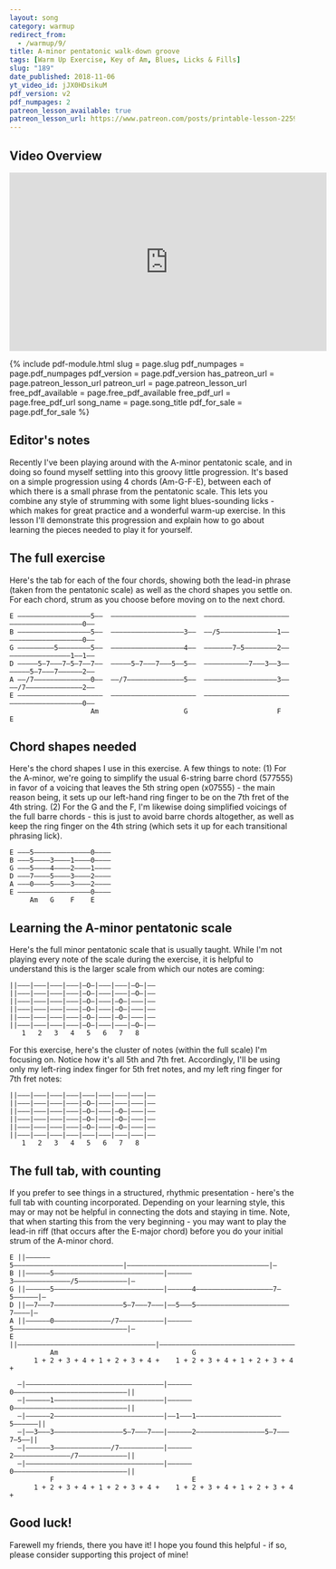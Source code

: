 ```yaml
---
layout: song
category: warmup
redirect_from:
  - /warmup/9/
title: A-minor pentatonic walk-down groove
tags: [Warm Up Exercise, Key of Am, Blues, Licks & Fills]
slug: "189"
date_published: 2018-11-06
yt_video_id: jJX0HDsikuM
pdf_version: v2
pdf_numpages: 2
patreon_lesson_available: true
patreon_lesson_url: https://www.patreon.com/posts/printable-lesson-22591518
---
```


## Video Overview

<iframe width="560" height="315" src="https://www.youtube.com/embed/jJX0HDsikuM?showinfo=0" frameborder="0" allowfullscreen></iframe>
<!-- Coming soon! -->

{% include pdf-module.html slug = page.slug pdf_numpages = page.pdf_numpages pdf_version = page.pdf_version has_patreon_url = page.patreon_lesson_url patreon_url = page.patreon_lesson_url free_pdf_available = page.free_pdf_available free_pdf_url = page.free_pdf_url song_name = page.song_title pdf_for_sale = page.pdf_for_sale %}

## Editor's notes

Recently I've been playing around with the A-minor pentatonic scale, and in doing so found myself settling into this groovy little progression. It's based on a simple progression using 4 chords (Am-G-F-E), between each of which there is a small phrase from the pentatonic scale. This lets you combine any style of strumming with some light blues-sounding licks - which makes for great practice and a wonderful warm-up exercise. In this lesson I'll demonstrate this progression and explain how to go about learning the pieces needed to play it for yourself.

## The full exercise

Here's the tab for each of the four chords, showing both the lead-in phrase (taken from the pentatonic scale) as well as the chord shapes you settle on. For each chord, strum as you choose before moving on to the next chord.

    E ––––––––––––––––––5––  –––––––––––––––––––––  –––––––––––––––––––––  ––––––––––––––––––0––
    B ––––––––––––––––––5––  ––––––––––––––––––3––  ––/5––––––––––––––1––  ––––––––––––––––––0––
    G –––––––––5––––––––5––  ––––––––––––––––––4––  –––––––7–5––––––––2––  –––––––––––––––1––1––
    D –––––5–7–––7–5–7––7––  –––––5–7–––7–––5––5––  –––––––––––7–––3––3––  –––––5–7–––7––––––2––
    A ––/7––––––––––––––0––  ––/7––––––––––––––5––  ––––––––––––––––––3––  ––/7––––––––––––––2––
    E –––––––––––––––––––––  –––––––––––––––––––––  –––––––––––––––––––––  ––––––––––––––––––0––
                        Am                     G                      F                      E


## Chord shapes needed

Here's the chord shapes I use in this exercise. A few things to note: (1) For the A-minor, we're going to simplify the usual 6-string barre chord (577555) in favor of a voicing that leaves the 5th string open (x07555) - the main reason being, it sets up our left-hand ring finger to be on the 7th fret of the 4th string. (2) For the G and the F, I'm likewise doing simplified voicings of the full barre chords - this is just to avoid barre chords altogether, as well as keep the ring finger on the 4th string (which sets it up for each transitional phrasing lick).

    E –––5––––––––––––––0––––
    B –––5––––3––––1––––0––––
    G –––5––––4––––2––––1––––
    D –––7––––5––––3––––2––––
    A –––0––––5––––3––––2––––
    E ––––––––––––––––––0––––
         Am   G    F    E

## Learning the A-minor pentatonic scale

Here's the full minor pentatonic scale that is usually taught. While I'm not playing every note of the scale during the exercise, it is helpful to understand this is the larger scale from which our notes are coming:

    ||–––|–––|–––|–––|–O–|–––|–––|–O–|––   
    ||–––|–––|–––|–––|–O–|–––|–––|–O–|––   
    ||–––|–––|–––|–––|–O–|–––|–O–|–––|––   
    ||–––|–––|–––|–––|–O–|–––|–O–|–––|––   
    ||–––|–––|–––|–––|–O–|–––|–O–|–––|––   
    ||–––|–––|–––|–––|–O–|–––|–––|–O–|––   
       1   2   3   4   5   6   7   8

For this exercise, here's the cluster of notes (within the full scale) I'm focusing on. Notice how it's all 5th and 7th fret. Accordingly, I'll be using only my left-ring index finger for 5th fret notes, and my left ring finger for 7th fret notes:

    ||–––|–––|–––|–––|–––|–––|–––|–––|––   
    ||–––|–––|–––|–––|–O–|–––|–––|–––|––   
    ||–––|–––|–––|–––|–O–|–––|–O–|–––|––   
    ||–––|–––|–––|–––|–O–|–––|–O–|–––|––   
    ||–––|–––|–––|–––|–O–|–––|–O–|–––|––   
    ||–––|–––|–––|–––|–––|–––|–––|–––|––   
       1   2   3   4   5   6   7   8

## The full tab, with counting

If you prefer to see things in a structured, rhythmic presentation - here's the full tab with counting incorporated. Depending on your learning style, this may or may not be helpful in connecting the dots and staying in time. Note, that when starting this from the very beginning - you may want to play the lead-in riff (that occurs after the E-major chord) before you do your initial strum of the A-minor chord.

    E ||––––––5–––––––––––––––––––––––––––|–––––––––––––––––––––––––––––––––––|–
    B ||––––––5–––––––––––––––––––––––––––|––––––3––––––––––––––/5––––––––––––|–
    G ||––––––5–––––––––––––––––––––––––––|––––––4–––––––––––––––––––7–5––––––|–
    D ||––7–––7–––––––––––––––––5–7–––7–––|––5–––5–––––––––––––––––––––––7––––|–
    A ||––––––0––––––––––––––/7–––––––––––|––––––5––––––––––––––––––––––––––––|–
    E ||––––––––––––––––––––––––––––––––––|–––––––––––––––––––––––––––––––––––|–  
              Am                                 G                              
          1 + 2 + 3 + 4 + 1 + 2 + 3 + 4 +    1 + 2 + 3 + 4 + 1 + 2 + 3 + 4 +     

      –|––––––––––––––––––––––––––––––––––|––––––0––––––––––––––––––––––––––––||
      –|––––––1–––––––––––––––––––––––––––|––––––0––––––––––––––––––––––––––––||
      –|––––––2–––––––––––––––––––––––––––|––1–––1–––––––––––––––––––––5––––––||
      –|––3–––3–––––––––––––––––5–7–––7–––|––––––2–––––––––––––––––5–7–––7–5––||
      –|––––––3––––––––––––––/7–––––––––––|––––––2––––––––––––––/7––––––––––––||
      –|––––––––––––––––––––––––––––––––––|––––––0––––––––––––––––––––––––––––||
              F                                  E
          1 + 2 + 3 + 4 + 1 + 2 + 3 + 4 +    1 + 2 + 3 + 4 + 1 + 2 + 3 + 4 +  

## Good luck!

Farewell my friends, there you have it! I hope you found this helpful - if so, please consider supporting this project of mine!
